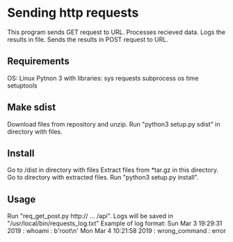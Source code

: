 # Sending http requests
This program sends GET request to URL.
Processes recieved data.
Logs the results in file.
Sends the results in POST request to URL.

## Requirements
OS: Linux
Pytnon 3 with libraries:
    sys
    requests
    subprocess
    os
    time
    setuptools


## Make sdist
Download files from repository and unzip.
Run "python3 setup.py sdist" in directory with files. 


## Install
Go to /dist in directory with files 
Extract files from *tar.gz in this directory.
Go to directory with extracted files.
Run "python3 setup.py install".


## Usage
Run "req_get_post.py http:// ... /api".
Logs will be saved in "/usr/local/bin/requests_log.txt" 
Example of log format: 
    Sun Mar  3 19:29:31 2019 : whoami : b'root\n'
    Mon Mar  4 10:21:58 2019 : wrong_command : error
